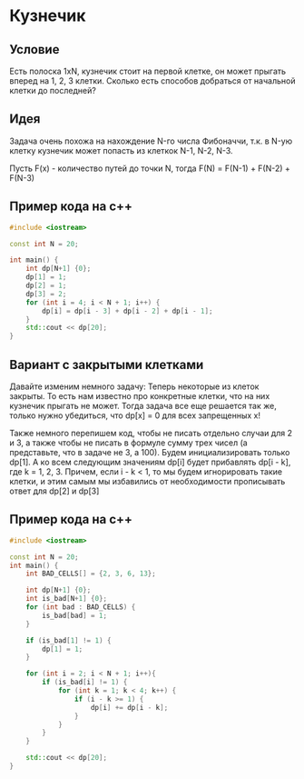 # Кузнечик

## Условие
Есть полоска 1xN, кузнечик стоит на первой клетке, он может прыгать вперед на 1, 2, 3 клетки. Сколько есть способов добраться от начальной клетки до последней?

## Идея

Задача очень похожа на нахождение N-го числа Фибоначчи, т.к. в N-ую клетку кузнечик может попасть из клеткок N-1, N-2, N-3.

Пусть F(x) - количество путей до точки N, тогда F(N) = F(N-1) + F(N-2) + F(N-3)

## Пример кода на c++

``` c++
#include <iostream>

const int N = 20;

int main() {
    int dp[N+1] {0};
    dp[1] = 1;
    dp[2] = 1;
    dp[3] = 2;
    for (int i = 4; i < N + 1; i++) {
        dp[i] = dp[i - 3] + dp[i - 2] + dp[i - 1];
    }
    std::cout << dp[20];
}
```

## Вариант с закрытыми клетками

Давайте изменим немного задачу: Теперь некоторые из клеток закрыты. То есть нам известно про конкретные клетки, что на них кузнечик прыгать не может. Тогда задача все еще решается так же, только нужно убедиться, что dp[x] = 0 для всех запрещенных x!

Также немного перепишем код, чтобы не писать отдельно случаи для 2 и 3, а также чтобы не писать в формуле сумму трех чисел (а представьте, что в задаче не 3, а 100). Будем инициализировать только dp[1]. А ко всем следующим значениям dp[i] будет прибавлять dp[i - k], где k = 1, 2, 3. Причем, если i - k < 1, то мы будем игнорировать такие клетки, и этим самым мы избавились от необходимости прописывать ответ для dp[2] и dp[3]

## Пример кода на c++

``` c++
#include <iostream>

const int N = 20;
int main() {
    int BAD_CELLS[] = {2, 3, 6, 13};

    int dp[N+1] {0};
    int is_bad[N+1] {0};
    for (int bad : BAD_CELLS) {
        is_bad[bad] = 1;
    }

    if (is_bad[1] != 1) {
        dp[1] = 1;
    } 

    for (int i = 2; i < N + 1; i++){
        if (is_bad[i] != 1) {
            for (int k = 1; k < 4; k++) {
                if (i - k >= 1) {
                    dp[i] += dp[i - k];
                }
            }
        }
    }

    std::cout << dp[20];    
}
```
